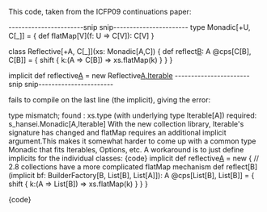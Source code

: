 This code, taken from the ICFP09 continuations paper:

-----------------------snip snip-----------------------
  type Monadic[+U, C[_]] =
  { 
    def flatMap[V](f: U => C[V]): C[V] 
  }

  class Reflective[+A, C[_]](xs: Monadic[A,C])
  { 
    def reflect[B](): A @cps[C[B], C[B]] =
    { 
	  shift { k:(A => C[B]) => xs.flatMap(k) }
	}
  } 

  implicit def reflective[A](xs:Iterable[A]) = new Reflective[A,Iterable](xs) 
-----------------------snip snip-----------------------

fails to compile on the last line (the implicit), giving the error:

type mismatch;  found   : xs.type (with underlying type Iterable[A])  required: s_hansei.Monadic[A,Iterable]
With the new collection library, Iterable's signature has changed and flatMap requires an additional implicit argument.This makes it somewhat harder to come up with a common type Monadic that fits Iterables, Options, etc. A workaround is to just define implicits for the individual classes:
{code}
  implicit def reflective[A](xs:List[A]) = new { // 2.8 collections have a more complicated flatMap mechanism
    def reflect[B](implicit bf: BuilderFactory[B, List[B], List[A]]): A @cps[List[B], List[B]] = {
      shift { k:(A => List[B]) =>
        xs.flatMap(k)
      }
    }
  }

{code}
